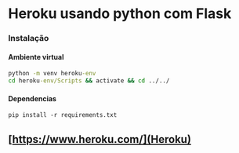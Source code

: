 # Heroku usando python com Flask


### Instalação

#### Ambiente virtual

```cmd
python -m venv heroku-env
cd heroku-env/Scripts && activate && cd ../../
```

#### Dependencias
```
pip install -r requirements.txt
```


## [https://www.heroku.com/](Heroku)
